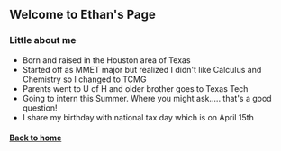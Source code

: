 ## **Welcome to Ethan's Page** 

### Little about me
- Born and raised in the Houston area of Texas
- Started off as MMET major but realized I didn't like Calculus and Chemistry so I changed to TCMG
- Parents went to U of H and older brother goes to Texas Tech
- Going to intern this Summer. Where you might ask..... that's a good question!
- I share my birthday with national tax day which is on April 15th

#### [Back to home](index.md)
